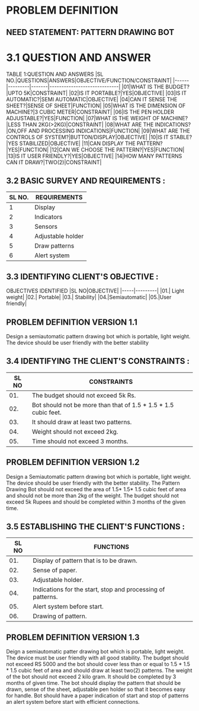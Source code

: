 # PROBLEM DEFINITION 

## NEED STATEMENT: PATTERN DRAWING BOT


# 3.1 QUESTION AND ANSWER
TABLE 1:QUESTION AND ANSWERS
|SL NO.|QUESTIONS|ANSWERS|OBJECTIVE/FUNCTION/CONSTRAINT|
|------|---------|-------|-----------------------------|
|01|WHAT IS THE BUDGET?|UPTO 5K|CONSTRAINT|
|02|IS IT PORTABLE?|YES|OBJECTIVE|
|03|IS IT AUTOMATIC?|SEMI AUTOMATIC|OBJECTIVE|
|04|CAN IT SENSE THE SHEET?|SENSE OF SHEET|FUNCTION|
|05|WHAT IS THE DIMENSION OF MACHINE?|3 CUBIC METER|CONSTRAINT|
|06|IS THE PEN HOLDER ADJUSTABLE?|YES|FUNCTION|
|07|WHAT IS THE WEIGHT OF MACHINE?|LESS THAN 2KG(>2KG)|CONSTRAINT|
|08|WHAT ARE THE INDICATIONS?|ON,OFF AND PROCESSING INDICATIONS|FUNCTION|
|09|WHAT ARE THE CONTROLS OF SYSTEM?|BUTTON/DISPLAY|OBJECTIVE|
|10|IS IT STABLE?|YES STABILIZED|OBJECTIVE|
|11|CAN DISPLAY THE PATTERN?|YES|FUNCTION|
|12|CAN WE CHOOSE THE PATTERN?|YES|FUNCTION|
|13|IS IT USER FRIENDLY?|YES|OBJECTIVE|
|14|HOW MANY PATTERNS CAN IT DRAW?|TWO(2)|CONSTRAINT|


 ## 3.2 BASIC SURVEY AND REQUIREMENTS :
|SL NO.|REQUIREMENTS|
|------|------------|
|1|Display|
|2|Indicators|
|3|Sensors|
|4|Adjustable holder|
|5|Draw patterns|
|6|Alert system|

## 3.3 IDENTIFYING CLIENT'S OBJECTIVE :
OBJECTIVES IDENTIFIED
|SL NO|OBJECTIVE|
|-----|---------|
|01.| Light weight| 
|02.| Portable|
|03.| Stability|
|04.|Semiautomatic|
|05.|User friendly|
## PROBLEM DEFINITION VERSION 1.1
Design a semiautomatic pattern drawing bot which is portable, light weight. The device should be user friendly with the better stability
## 3.4 IDENTIFYING THE CLIENT'S CONSTRAINTS :
|SL NO|CONSTRAINTS|
|-----|-----------|
|01.|The budget should not exceed 5k Rs.|
|02.|Bot should not be more than that of 1.5 * 1.5 * 1.5 cubic feet.|
|03.|It should draw at least two patterns.|
|04.|Weight should not exceed 2kg.|
|05.|Time should not exceed 3 months.|
## PROBLEM DEFINITION VERSION 1.2
Design a Semiautomatic pattern drawing bot which is portable, light weight. The device should be user friendly with the better stability. The Pattern Drawing Bot should not exceed the area of 1.5* 1.5* 1.5 cubic feet of area and should not be more than 2kg of the weight. The budget should not exceed 5k Rupees and should be completed within 3 months of the given time.
## 3.5 ESTABLISHING THE CLIENT'S FUNCTIONS :
|SL NO|FUNCTIONS|
|-----|---------|
|01.|Display of pattern that is to be drawn.|
|02.|Sense of paper.|
|03.|Adjustable holder.|
|04.| Indications for the start, stop and processing of patterns.|
|05.|Alert system before start.|
|06.|Drawing of pattern.|
## PROBLEM DEFINITION VERSION 1.3
Deign a semiautomatic patter drawing bot which is portable, light weight. The device must be user friendly with all good stability. The budget should not exceed RS 5000 and the bot should cover less than or equal to 1.5 * 1.5 * 1.5 cubic feet of area and should draw at least two(2) patterns. The weight of the bot should not exceed 2 kilo gram. It should be completed by 3 months of given time. The bot should display the pattern that should be drawn, sense of the sheet, adjustable pen holder so that it becomes easy for handle. Bot should have a paper indication of start and stop of patterns an alert system before start with efficient connections.              